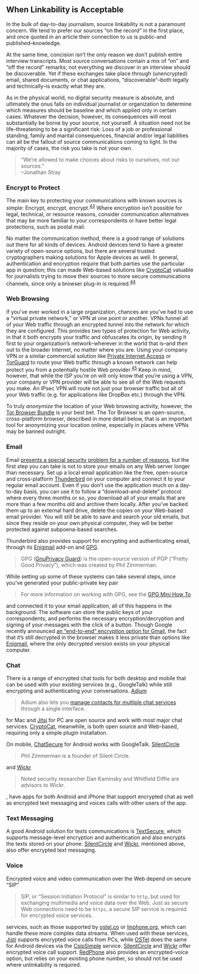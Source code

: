When Linkability is Acceptable
------------------------------

In the bulk of day-to-day journalism, source linkability is not a
paramount concern. We tend to prefer our sources “on the record” in the
first place, and once quoted in an article their connection to us is
public–and published–knowledge.

At the same time, concision isn’t the only reason we don’t publish
entire interview transcripts. Most source conversations contain a mix of
“on” and “off the record” remarks; not everything we discover in an
interview should be discoverable. Yet if these exchanges take place
through (unencrypted) email, shared documents, or chat applications,
“discoverable”–both legally and technically–is exactly what they are.

As in the physical world, no digital security measure is absolute, and
ultimately the onus falls on individual journalist or organization to
determine which measures should be baseline and which applied only in
certain cases. Whatever the decision, however, its consequences will
most substantially be borne by your source, not yourself. A situation
need not be life-threatening to be a significant risk: Loss of a job or
professional standing, family and marital consequences, financial and/or
legal liabilities can all be the fallout of source communications coming
to light. In the majority of cases, the risk you take is not your own.

> “We’re allowed to make choices about risks to ourselves, not our
> sources.”\
> –Jonathan Stray

### Encrypt to Protect

The main key to protecting your communications with known sources is
simple: Encrypt, encrypt, encrypt.<sup>[43](footnotes/README.html#fn43)</sup> Where encryption isn’t
possible for legal, technical, or resource reasons, consider
communication alternatives that may be more familiar to your
correspondents or have better legal protections, such as postal mail.

No matter the communication method, there is a good range of solutions
out there for all kinds of devices. Android devices tend to have a
greater variety of open-source options, but there are several trusted
cryptographers making solutions for Apple devices as well. In general,
authentication and encryption require that both parties use the
particular app in question; this can made Web-based solutions like
[CryptoCat](https://crypto.cat/) valuable for journalists trying to move
their sources to more secure communications channels, since only a
browser plug-in is required.<sup>[44](footnotes/README.html#fn44)</sup>

### **Web Browsing**

If you’ve ever worked in a large organization, chances are you’ve had to
use a “virtual private network,” or VPN at one point or another. VPNs
funnel all of your Web traffic through an encrypted tunnel into the
network for which they are configured. This provides two types of
protection for Web activity, in that it both encrypts your traffic and
obfuscates its origin, by sending it first to your organization’s
network–wherever in the world that is–and *then* out to the broader
Internet, no matter where you are. Using your company VPN or a similar
commercial solution like [Private Internet
Access](https://www.privateInternetaccess.com/) or
[TorGuard](http://torguard.net/) to route your Web traffic through a
known network can help protect you from a potentially hostile Web
provider.<sup>[45](footnotes/README.html#fn45)</sup> Keep in mind, however, that while the ISP you’re
on will only know that you’re using a VPN, your company or VPN provider
will be able to see all of the Web requests you make. An IPsec VPN will
route not just your browser traffic but all of your Web traffic (e.g.
for applications like DropBox etc.) through the VPN.

To truly *anonymize* the location of your Web browsing activity,
however, the [Tor Browser
Bundle](https://www.torproject.org/projects/torbrowser.html.en) is your
best bet. The Tor Browser is an open-source, cross-platform browser,
described in more detail below, that is an important tool for
anonymizing your location online, especially in places where VPNs may be
banned outright.

### **Email**

Email [presents a special security problem for a number of
reasons](http://www.forbes.com/sites/kashmirhill/2013/08/09/lavabits-ladar-levison-if-you-knew-what-i-know-about-email-you-might-not-use-it/),
but the first step you can take is not to store your emails on any Web
server longer than necessary. Set up a local email application like the
free, open-source and cross-platform
[Thunderbird](https://www.mozilla.org/en-US/thunderbird/) on your
computer and connect it to your regular email account. Even if you don’t
use the application much on a day-to-day basis, you can use it to follow
a “download-and-delete” protocol where every three months or so, you
download all of your emails that are more than a few months old and
archive them locally. After you’ve backed them up to an external hard
drive, delete the copies on your Web-based email provider. You will
still be able to save and search your old emails, but since they reside
on your own physical computer, they will be better protected against
subpoena-based searches.

Thunderbird also provides support for encrypting and authenticating
email, through its
[Enigmail](https://addons.mozilla.org/en-US/thunderbird/addon/enigmail/?src=search)
add-on and [GPG](https://www.gnupg.org/).

> GPG ([GnuPrivacy Guard](https://www.gnupg.org/)) is the
> open-source version of PGP (“Pretty Good Privacy”), which was created
> by Phil Zimmerman.

While setting up some of these systems can take several steps, once
you’ve generated your public-private key pair

> For more information on working with GPG, see the [GPG Mini How
> To](http://www.dewinter.com/gnupg_howto/english/GPGMiniHowto.html)

and connected it to your email application, all of this happens in the
background. The software can store the public keys of your
correspondents, and performs the necessary encryption/decryption and
signing of your messages with the click of a button. Though Google
recently announced [an “end-to-end” encryption option for
Gmail](http://googleonlinesecurity.blogspot.com/2014/06/making-end-to-end-encryption-easier-to.html),
the fact that it’s still decrypted in the browser makes it less private
than options like
[Enigmail](https://addons.mozilla.org/en-US/thunderbird/addon/enigmail/?src=search),
where the only decrypted version exists on your physical computer.

### **Chat**

There is a range of encrypted chat tools for both desktop and mobile
that can be used with your existing services (e.g., GoogleTalk) while
still encrypting and authenticating your conversations.
[Adium](https://adium.im/)

> Adium also lets you [manage contacts for multiple chat
> services](https://www.adium.im/about/) through a single interface.

for Mac and [Jitsi](https://jitsi.org/) for PC are open source and work
with most major chat services. [CryptoCat](https://crypto.cat/),
meanwhile, is both open source and Web-based, requiring only a simple
plugin installation.

On mobile, [ChatSecure](https://guardianproject.info/apps/chatsecure)
for Android works with GoogleTalk.
[SilentCircle](https://silentcircle.com/)

> Phil Zimmerman is a founder of Silent Circle.

and [Wickr](https://www.mywickr.com/en/index.php)

> Noted security researcher Dan Kaminsky and Whitfield Diffie are
> advisors to Wickr.

, have apps for both Android and iPhone that support encrypted chat as
well as encrypted text messaging and voices calls with other users of
the app.

### **Text Messaging**

A good Android solution for texts communications is
[TextSecure](https://whispersystems.org/), which supports message-level
encryption and authentication and also encrypts the texts stored on your
phone. [SilentCircle](https://silentcircle.com/) and
[Wickr](https://www.mywickr.com/en/index.php), mentioned above, also
offer encrypted text messaging.

### **Voice**

Encrypted voice and video communication over the Web depend on secure
“SIP”

> SIP, or “Session Initiation Protocol” is similar to `http`, but used
> for exchanging multimedia and voice data over the Web. Just as secure
> Web connections need to be `https`, a secure SIP service is required for
> encrypted voice services.

services, such as those supported by [ostel.co](https://ostel.co) or
[linphone.org](http://www.linphone.org/eng/linphone/register-a-linphone-account.html),
which can handle these more complex data streams. When used with these
services, [Jisti](https://jitsi.org/) supports encrypted voice calls
from PCs, while [OSTel](https://ostel.co/about) does the same for
Android devices via the
[CsipSimple](https://code.google.com/p/csipsimple/) service.
[SilentCircle](https://silentcircle.com/) and
[Wickr](https://www.mywickr.com/en/index.php) offer encrypted voice call
support. [RedPhone](https://whispersystems.org/) also provides an
encrypted-voice option, but relies on your existing phone number, so
should not be used where unlinkability is required.
